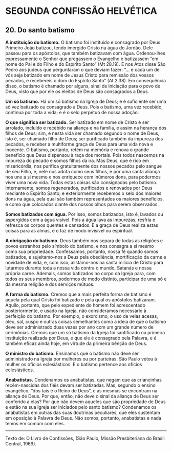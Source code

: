 # SEGUNDA CONFISSÃO HELVÉTICA

## 20. Do santo batismo
**A instituição do batismo.** O batismo foi instituído e consagrado por Deus. Primeiro João batizou, tendo imergido Cristo na água do Jordão. Dele passou para os apóstolos, que também batizavam com água. Ordenou-lhes expressamente o Senhor que pregassem o Evangelho e batizassem “em nome do Pai e do Filho e do Espírito Santo” (Mt 28.19). E nos Atos disse São Pedro aos judeus que perguntaram o que deviam fazer: “… e cada um de vós seja batizado em nome de Jesus Cristo para remissão dos vossos pecados, e recebereis o dom do Espírito Santo” (At 2.38). Em consequência disso, o batismo é chamado por alguns, sinal de iniciação para o povo de Deus, visto que por ele os eleitos de Deus são consagrados a Deus.

**Um só batismo.** Há um só batismo na Igreja de Deus; e é suficiente ser uma só vez batizado ou consagrado a Deus. Pois o batismo, uma vez recebido, continua por toda a vida; e é o selo perpétuo de nossa adoção.

**O que significa ser batizado.** Ser batizado em nome de Cristo é ser arrolado, incluído e recebido na aliança e na família, e assim na herança dos filhos de Deus; sim, e nesta vida ser chamado segundo o nome de Deus, isto é, ser chamado filho de Deus; ser purificado também da impureza dos pecados, e receber a multiforme graça de Deus para uma vida nova e inocente. O batismo, portanto, retém na memória e renova o grande benefício que Deus dispensou à raça dos mortais. Pois todos nascemos na impureza do pecado e somos filhos da ira. Mas Deus, que é rico em misericórdia, nos purifica gratuitamente dos nossos pecados pelo sangue de seu Filho, e, nele nos adota como seus filhos, e por uma santa aliança nos une a si mesmo e nos enriquece com inúmeros dons, para podermos viver uma nova vida. Todas estas coisas são consignadas pelo batismo. Internamente, somos regenerados, purificados e renovados por Deus mediante o Espírito Santo; e exteriormente recebemos o selo dos maiores dons na água, pela qual são também representados os maiores benefícios, e como que colocados diante dos nossos olhos para serem observados.

**Somos batizados com água.** Por isso, somos batizados, isto é, lavados ou aspergidos com a água visível. Pois a água lava as impurezas, resfria e refresca os corpos quentes e cansados. E a graça de Deus realiza estas coisas para as almas, e o faz de modo invisível ou espiritual.

**A obrigação do batismo.** Deus também nos separa de todas as religiões e povos estranhos pelo símbolo do batismo, e nos consagra a si mesmo como sua propriedade. Confessamos, portanto, nossa fé quando somos batizados, e sujeitamo-nos a Deus pela obediência, mortificação da carne e novidade de vida, e, com isso, alistamo-nos na santa milícia de Cristo para lutarmos durante toda a nossa vida contra o mundo, Satanás e nossa própria carne. Ademais, somos batizados no corpo da Igreja para, com todos os seus membros, podermos de modo distinto, participar de uma só e da mesma religião e dos serviços mútuos.

**A forma do batismo.** Cremos que a mais perfeita forma de batismo é aquela pela qual Cristo foi batizado e pela qual os apóstolos batizaram. Aquilo, portanto, que pelo expediente do homem foi acrescentado posteriormente, e usado na Igreja, não consideramos necessário à perfeição do batismo. Por exemplo, o exorcismo, o uso de velas acesas, óleo, sal, cuspo e outras coisas semelhantes como a ideia de que o batismo deve ser administrado duas vezes por ano com um grande número de cerimônias. Cremos que um só batismo da Igreja foi santificado na primeira instituição realizada por Deus, e que ele é consagrado pela Palavra, e é também eficaz ainda hoje, em virtude da primeira bênção de Deus.

**O ministro do batismo.** Ensinamos que o batismo não deve ser administrado na Igreja por mulheres ou por parteiras. São Paulo vetou à mulher os ofícios eclesiásticos. E o batismo pertence aos ofícios eclesiásticos.

**Anabatistas.** Condenamos os anabatistas, que negam que as criancinhas recém-nascidas dos fiéis devam ser batizadas. Mas, segundo o ensino evangélico, “dos tais é o Reino de Deus”, e as mesmas se encontram na aliança de Deus. Por que, então, não deve o sinal da aliança de Deus ser conferido a elas? Por que não devem aqueles que são propriedade de Deus e estão na sua Igreja ser iniciados pelo santo batismo? Condenamos os anabatistas em outras das suas doutrinas peculiares, que eles sustentam em oposição à Palavra de Deus. Não somos, portanto, anabatistas e nada temos em comum com eles.

---

Texto de: O Livro de Confissões, (São Paulo, Missão Presbiteriana do Brasil Central, 1969).
